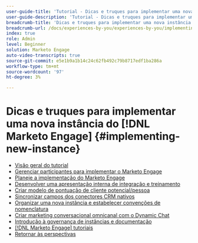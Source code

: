```yaml
---
user-guide-title: 'Tutorial - Dicas e truques para implementar uma nova instância  [!DNL Marketo Engage] '
user-guide-description: 'Tutorial - Dicas e truques para implementar uma nova instância  [!DNL Marketo Engage] '
breadcrumb-title: 'Dicas e truques para implementar uma nova instância  [!DNL Marketo Engage] '
breadcrumb-url: /docs/experiences-by-you/experiences-by-you/implementing-new-instance/overview
index: true
role: Admin
level: Beginner
solution: Marketo Engage
auto-video-transcripts: true
source-git-commit: e5e1b9a1b14c24c62fb492c79b8717edf1ba286a
workflow-type: tm+mt
source-wordcount: '97'
ht-degree: 3%

---
```



# Dicas e truques para implementar uma nova instância do [!DNL Marketo Engage] {#implementing-new-instance}

+ [Visão geral do tutorial](./overview.md)
+ [Gerenciar participantes para implementar o Marketo Engage](./managing-stakeholder-communications.md)
+ [Planeje a implementação do Marketo Engage](./planning-for-new-implementation.md)
+ [Desenvolver uma apresentação interna de integração e treinamento](./internal-training-roadshow.md)
+ [Criar modelo de pontuação de cliente potencial/pessoa](./building-person-scoring-model.md)
+ [Sincronizar campos dos conectores CRM nativos](./syncing-fields-for-crm-integration.md)
+ [Organizar uma nova instância e estabelecer convenções de nomenclatura](./organizing-new-instance.md)
+ [Criar marketing conversacional omnicanal com o Dynamic Chat](./designing-omnichannel-conversational-marketing.md)
+ [Introdução à governança de instâncias e documentação](./documenting-your-instance.md)
+ [[!DNL Marketo Engage] tutoriais](https://experienceleague.adobe.com/docs/marketo-learn/tutorials/overview.html?lang=pt-BR)
+ [Retornar às perspectivas](https://experienceleague.adobe.com/en/perspectives#f-el_product=Marketo%20Engage&amp;aq=((%40el_contenttype%20NOT%20%22Community%7CUser%22)%20AND%20(%40el_contenttype%3D%22perspective%22)))
